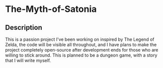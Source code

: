 # The-Myth-of-Satonia
## Description
This is a passion project I've been working on inspired by The Legend of Zelda, the code will be visible all throughout, and I have plans to make the project completely open-source after development ends for those who are willing to stick around. This is planned to be a dungeon game, with a story that I will write myself.
